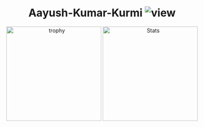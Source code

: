 
<h1 id="dev-gautam-kumar" align="center">Aayush-Kumar-Kurmi <img src="https://komarev.com/ghpvc/?username=Aayush-Kumar-Kurmi&amp;color=green" alt="view"></h1>

<p align="center"><a href="https://github.com/ryo-ma/github-profile-trophy"><img src="https://github-profile-trophy.vercel.app/?username=Aayush-Kumar-Kurmi&amp;theme=juicyfresh&amp;border=no-border&amp;row=2&amp;column=2" alt="trophy" height=250px"></a>
<img src="https://github-readme-stats.vercel.app/api/top-langs?username=Aayush-Kumar-Kurmi&amp;show_icons=true&amp;theme=dark&amp;locale=en&amp;langs_count=10&amp;layout=compact" alt="Stats" height=250px">
</p>
  
